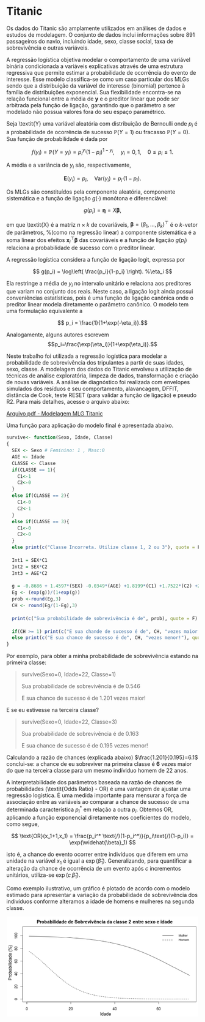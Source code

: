 # Titanic 

Os dados do Titanic são amplamente utilizados em análises de dados e estudos de modelagem. O conjunto de dados inclui informações sobre 891 passageiros do navio, incluindo idade, sexo, classe social, taxa de sobrevivência e outras variáveis.

A regressão logística objetiva modelar o comportamento de uma
variável binária condicionada a variáveis explicativas através de uma estrutura regressiva que
permite estimar a probabilidade de ocorrência do evento de interesse. Esse modelo classifica-se
como um caso particular dos MLGs sendo que a distribuição da variável de interesse (binomial)
pertence à família de distribuições exponencial.  Sua flexibilidade encontra-se na relação funcional entre a média de $\boldsymbol{y}$ e o preditor linear  que pode ser arbitrada pela função de ligação, garantindo que o parâmetro a ser modelado
não possua valores fora do seu espaço paramétrico. 

Seja \textit{Y} uma variável aleatória com distribuição de Bernoulli onde $p_i$ é a probabilidade de  ocorrência de sucesso $\mathbb{P}(Y=1)$ ou fracasso $\mathbb{P}(Y=0)$. Sua função de probabilidade é dada por

$$
f(y_i) = \mathbb{P}(Y=y_i) = p_i^{y_i} (1-p_i)^{1-y_i}, \quad y_i=0,\,1, \quad 0 \leq p_i \leq 1. % = P(y_i=y)
$$

A média e a variância de $y_i$ são, respectivamente, 

$$
\boldsymbol{E}(y_i)=p_i,\quad
\text{Var}(y_i) = p_i\,(1-p_i).
$$

Os MLGs são constituídos pela componente aleatória, componente sistemática e a função de ligação $g(\cdot)$ monótona e diferenciável:

$$
g\left( p_i  \right) = \boldsymbol{\eta} =  X\boldsymbol{\beta},  
$$

em que  \textit{X} é a matriz $n\times k$ de covariáveis,  $\boldsymbol{\beta}=(\beta_1,\ldots,\beta_k)^\top$ é o $k$-vetor de parâmetros, %(como na regressão linear)
a componente sistemática 
é a soma linear dos efeitos $\boldsymbol{x}_i^\top \boldsymbol{\beta}$ das covariáveis e a função de ligação $g(p_i)$ 
relaciona a probabilidade de sucesso com o preditor linear. 


A regressão logística considera a função de ligação logit, expressa por

$$
g(p_i) = \log\left( \frac{p_i}{1-p_i} \right). %\eta_i
$$

Ela restringe a média de $y_i$ no intervalo unitário e relaciona aos preditores que variam no conjunto dos reais. Neste caso, a ligação logit ainda possui conveniências estatísticas, pois é uma função de ligação canônica onde o preditor linear modela diretamente o parâmetro canônico.
O modelo tem uma formulação equivalente a 

$$ p_i = \frac{1}{1+\exp(-\eta_i)}.$$

Analogamente, alguns autores escrevem
$$p_i=\frac{\exp(\eta_i)}{1+\exp(\eta_i)}.$$

Neste trabalho foi utilizada a regressão logística para modelar a probabilidade de sobrevivência dos tripulantes a partir de suas idades, sexo, classe. A modelagem dos dados do Titanic envolveu a utilização de técnicas de análise exploratória, limpeza de dados, transformação e criação de novas variáveis. A análise de diagnóstico foi realizada com envelopes simulados dos resíduos e seu comportamento, alavancagem, DFFIT, distância de Cook, teste RESET (para validar a função de ligação) e pseudo R2. Para mais detalhes, acesse o arquivo abaixo:

[Arquivo pdf - Modelagem MLG Titanic](TitanicRMD.pdf)

Uma função para aplicação do modelo final é apresentada abaixo.
``` r
survive<- function(Sexo, Idade, Classe)
{  
  SEX <- Sexo # Feminino: 1 , Masc:0
  AGE <- Idade
  CLASSE <- Classe
  if(CLASSE == 1){
    C1<-1
    C2<-0
  } 
  else if(CLASSE == 2){
    C1<-0
    C2<-1
  }
  else if(CLASSE == 3){
    C1<-0
    C2<-0
  }
  else print(c("Classe Incorreta. Utilize classe 1, 2 ou 3"), quote = F)
  
  Int1 = SEX*C1
  Int2 = SEX*C2
  Int3 = AGE*C2
  
  g = -0.8686 + 1.4597*(SEX) -0.0349*(AGE) +1.8199*(C1) +1.7522*(C2) +2.2073*(Int1) +3.9433*(Int2) -0.076*(Int3)
  Eg <- (exp(g))/(1+exp(g))
  prob <-round(Eg,3)
  CH <- round(Eg/(1-Eg),3)
  
  print(c("Sua probabilidade de sobrevivência é de", prob), quote = F)
  
  if(CH >= 1) print(c("E sua chande de sucesso é de", CH, "vezes maior!"),quote = F)
  else print(c("E sua chance de sucesso é de", CH, "vezes menor!"), quote = F)
}
```
Por exemplo, para obter a minha probabilidade de sobrevivência estando na primeira classe:

> survive(Sexo=0, Idade=22, Classe=1)
> 
> Sua probabilidade de sobrevivência é de 0.546
> 
> E sua chance de sucesso é de 1.201 vezes maior! 

E se eu estivesse na terceira classe?
> survive(Sexo=0, Idade=22, Classe=3)
> 
> Sua probabilidade de sobrevivência é de 0.163 
> 
> E sua chance de sucesso é de 0.195 vezes menor! 

Calculando a razão de chances (explicada abaixo)  $\frac{1.201}{0.195}=6.1$ conclui-se: a chance de eu sobreviver na primeira classe é **6** vezes maior do que na terceira classe para um mesmo indíviduo homem de 22 anos.

A interpretabilidade dos parâmetros baseada na razão de chances de probabilidades (\textit{Odds Ratio} - OR) é uma vantagem de ajustar uma regressão logística. É uma medida importante para mensurar a força de associação entre as variáveis ao comparar a chance de sucesso de uma determinada característica $p_i^*$ em relação a outra $p_i$. Obtemos OR, aplicando a função exponencial diretamente nos coeficientes do modelo, como segue, 

$$
\text{OR}(x_1+1,x_1) = \frac{p_i^* \text{/}(1-p_i^*)}{p_i\text{/}(1-p_i)}  = \exp(\widehat{\beta}_1)
$$

isto é, a chance do evento ocorrer entre indivíduos que diferem em uma unidade na variável $x_1$ é igual a $\exp(\widehat{\beta}_1)$. Generalizando, para quantificar a alteração da chance de ocorrência de um evento após $c$ incrementos unitários, utiliza-se $\exp(c\,\widehat{\beta}_1)$.

Como exemplo ilustrativo, um gráfico é plotado de acordo com o modelo estimado para apresentar a variação da probabilidade de sobrevivência dos indivíduos conforme alteramos a idade de homens e mulheres na segunda classe.
<p align="center">
  <img src="survival_ageXsex.png" alt="Figura1" width="500">
</p>
